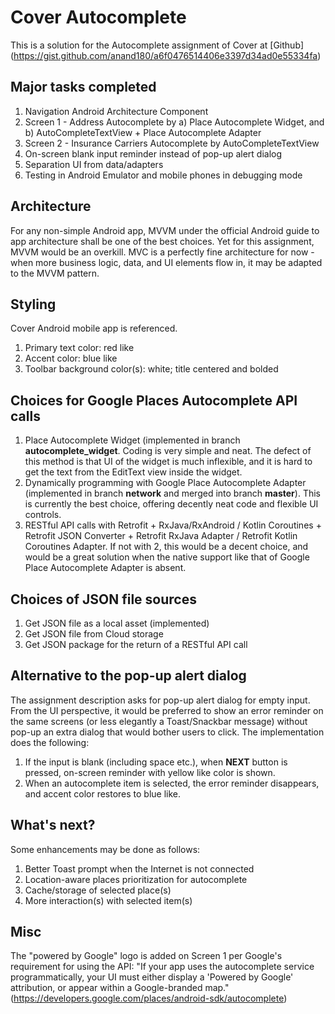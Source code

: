 # Cover Autocomplete
This is a solution for the Autocomplete assignment of Cover at [Github] (https://gist.github.com/anand180/a6f0476514406e3397d34ad0e55334fa)
## Major tasks completed
1. Navigation Android Architecture Component
2. Screen 1 - Address Autocomplete by a) Place Autocomplete Widget, and b) AutoCompleteTextView + Place Autocomplete Adapter
3. Screen 2 - Insurance Carriers Autocomplete by AutoCompleteTextView
4. On-screen blank input reminder instead of pop-up alert dialog
5. Separation UI from data/adapters
6. Testing in Android Emulator and mobile phones in debugging mode
## Architecture
For any non-simple Android app, MVVM under the official Android guide to app architecture shall be one of the best choices. Yet for this assignment, MVVM would be an overkill. MVC is a perfectly fine architecture for now - when more business logic, data, and UI elements flow in, it may be adapted to the MVVM pattern.
## Styling
Cover Android mobile app is referenced.
1. Primary text color: red like
2. Accent color: blue like
3. Toolbar background color(s): white; title centered and bolded
## Choices for Google Places Autocomplete API calls
1. Place Autocomplete Widget (implemented in branch **autocomplete_widget**. Coding is very simple and neat. The defect of this method is that UI of the widget is much inflexible, and it is hard to get the text from the EditText view inside the widget.
2. Dynamically programming with Google Place Autocomplete Adapter (implemented in branch **network** and merged into branch **master**). This is currently the best choice, offering decently neat code and flexible UI controls.
3. RESTful API calls with Retrofit + RxJava/RxAndroid / Kotlin Coroutines + Retrofit JSON Converter + Retrofit RxJava Adapter / Retrofit Kotlin Coroutines Adapter. If not with 2, this would be a decent choice, and would be a great solution when the native support like that of Google Place Autocomplete Adapter is absent.
## Choices of JSON file sources
1. Get JSON file as a local asset (implemented)
2. Get JSON file from Cloud storage
3. Get JSON package for the return of a RESTful API call
## Alternative to the pop-up alert dialog
The assignment description asks for pop-up alert dialog for empty input. From the UI perspective, it would be preferred to show an error reminder on the same screens (or less elegantly a Toast/Snackbar message) without pop-up an extra dialog that would bother users to click. The implementation does the following:
1. If the input is blank (including space etc.), when **NEXT** button is pressed, on-screen reminder with yellow like color is shown.
2. When an autocomplete item is selected, the error reminder disappears, and accent color restores to blue like.
## What's next?
Some enhancements may be done as follows:
1. Better Toast prompt when the Internet is not connected
2. Location-aware places prioritization for autocomplete
3. Cache/storage of selected place(s)
4. More interaction(s) with selected item(s)
## Misc
The "powered by Google" logo is added on Screen 1 per Google's requirement for using the API: "If your app uses the autocomplete service programmatically, your UI must either display a 'Powered by Google' attribution, or appear within a Google-branded map." (https://developers.google.com/places/android-sdk/autocomplete)